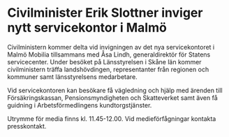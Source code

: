 # Civilminister Erik Slottner inviger nytt servicekontor i Malmö

Civilministern kommer delta vid invigningen av det nya servicekontoret i Malmö Mobilia tillsammans med Åsa Lindh, generaldirektör för Statens servicecenter. Under besöket på Länsstyrelsen i Skåne län kommer civilministern träffa landshövdingen, representanter från regionen och kommuner samt länsstyrelsens medarbetare.

Vid servicekontoren kan besökare få vägledning och hjälp med ärenden till Försäkringskassan, Pensionsmyndigheten och Skatteverket samt även få guidning i Arbetsförmedlingens kundtorgstjänster.

Utrymme för media finns kl. 11.45-12.00. Vid medieförfågningar kontakta presskontakt.
